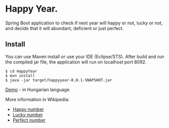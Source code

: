 # Happy Year.
Spring Boot application to check if next year will happy or not, lucky or not, and decide that it will abundant, deficient or just perfect. 

## Install
You can use Maven install or use your IDE (Eclipse/STS). After build and run the compiled jar file, the application will run on localhost port 8092.

```
$ cd HappyYear
$ mvn install
$ java -jar target/happyyear-0.0.1-SNAPSHOT.jar
```

[Demo](http://happy-year.herokuapp.com/) - in Hungarian language

More information in Wikipedia:

* [Happy number](https://en.wikipedia.org/wiki/Happy_number)
* [Lucky number](https://en.wikipedia.org/wiki/Lucky_number)
* [Perfect number](https://en.wikipedia.org/wiki/Perfect_number)

